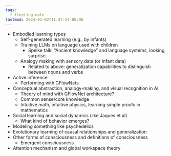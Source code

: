 ```yaml
---
tags:
  - fleeting-note
lastmod: 2024-01-02T11:47:54-08:00
---
```

- Embodied learning types
	- Self-generated learning (e.g., by infants)
	- Training LLMs on language used with children
		- Spelke talk! “Ancient knowledge” and language systems, looking, surprise.
	- Analogy making with sensory data (or infant data)
		- Related to above: generalization capabilities to distinguish between nouns and verbs
- Active inference
	- Performing with GFlowNets
- Conceptual abstraction, analogy-making, and visual recognition in AI
	- Theory of mind with GFlowNet architecture?
	- Common sense/core knowledge
	- Intuitive math, intuitive physics, learning simple proofs in mathematics
- Social learning and social dynamics (like Jaques et al)
	- What kind of behavior emerges?
- Modeling something like psychedelics
- Evolutionary learning of causal relationships and generalization
- Other forms of consciousness and definitions of consciousness
	- Emergent consciousness
- Attention mechanism and global workspace theory